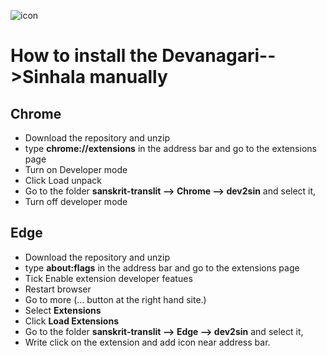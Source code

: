 ![icon](icon.png=25x)
# How to install the Devanagari-->Sinhala manually

## Chrome

+ Download the repository and unzip
+ type **chrome://extensions** in the address bar and go to the extensions page
+ Turn on Developer mode
+ Click Load unpack
+ Go to the folder **sanskrit-translit --> Chrome --> dev2sin** and select it,
+ Turn off developer mode

## Edge

+ Download the repository and unzip
+ type **about:flags** in the address bar and go to the extensions page
+ Tick Enable extension developer featues
+ Restart browser
+ Go to more (... button at the right hand site.)
+ Select **Extensions**
+ Click **Load Extensions**
+ Go to the folder **sanskrit-translit --> Edge --> dev2sin** and select it,
+ Write click on the extension and add icon near address bar.

